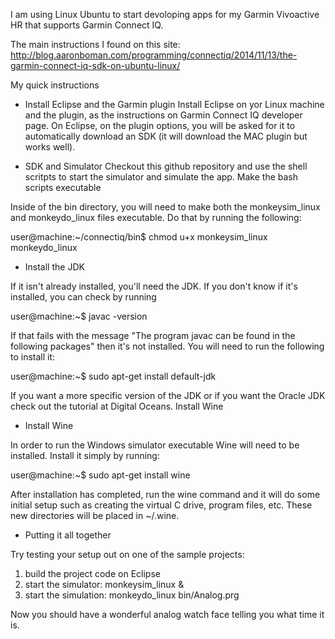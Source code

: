I am using Linux Ubuntu to start devoloping apps for my Garmin Vivoactive HR that supports Garmin Connect IQ.

The main instructions I found on this site: http://blog.aaronboman.com/programming/connectiq/2014/11/13/the-garmin-connect-iq-sdk-on-ubuntu-linux/

My quick instructions

* Install Eclipse and the Garmin plugin
Install Eclipse on yor Linux machine and the plugin, as the instructions on Garmin Connect IQ developer page.
On Eclipse, on the plugin options, you will be asked for it to automatically download an SDK (it will download the MAC plugin but works well).

* SDK and Simulator
Checkout this github repository and use the shell scritpts to start the simulator and simulate the app.
Make the bash scripts executable

Inside of the bin directory, you will need to make both the monkeysim_linux and monkeydo_linux files executable. Do that by running the following:

user@machine:~/connectiq/bin$ chmod u+x monkeysim_linux monkeydo_linux

* Install the JDK

If it isn't already installed, you'll need the JDK. If you don't know if it's installed, you can check by running

user@machine:~$ javac -version

If that fails with the message "The program javac can be found in the following packages" then it's not installed. You will need to run the following to install it:

user@machine:~$ sudo apt-get install default-jdk

If you want a more specific version of the JDK or if you want the Oracle JDK check out the tutorial at Digital Oceans.
Install Wine

* Install Wine

In order to run the Windows simulator executable Wine will need to be installed. Install it simply by running:

user@machine:~$ sudo apt-get install wine

After installation has completed, run the wine command and it will do some initial setup such as creating the virtual C drive, program files, etc. These new directories will be placed in ~/.wine.

* Putting it all together

Try testing your setup out on one of the sample projects:

1. build the project code on Eclipse
2. start the simulator: monkeysim_linux &
2. start the simulation: monkeydo_linux bin/Analog.prg

Now you should have a wonderful analog watch face telling you what time it is.

